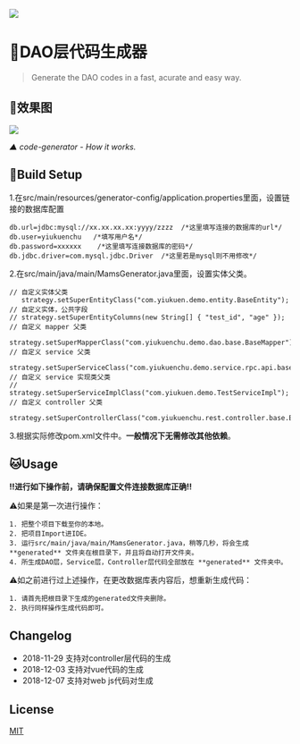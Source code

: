 ![](https://ws2.sinaimg.cn/large/006tNbRwgy1fxp1qlcah7j31c00u00xh.jpg)
   
# 🚀DAO层代码生成器

> Generate the DAO codes in a fast, acurate and easy way.

## 🍪效果图

![](https://ws4.sinaimg.cn/large/006tNbRwgy1fxp27hzfn0g30ne0e7nni.gif)

*▲ code-generator  - How it works.* 
  
## 🏀Build Setup

1.在src/main/resources/generator-config/application.properties里面，设置链接的数据库配置
```
db.url=jdbc:mysql://xx.xx.xx.xx:yyyy/zzzz  /*这里填写连接的数据库的url*/
db.user=yiukuenchu   /*填写用户名*/
db.password=xxxxxx    /*这里填写连接数据库的密码*/
db.jdbc.driver=com.mysql.jdbc.Driver  /*这里若是mysql则不用修改*/
```

2.在src/main/java/main/MamsGenerator.java里面，设置实体父类。
```
// 自定义实体父类
   strategy.setSuperEntityClass("com.yiukuen.demo.entity.BaseEntity");
// 自定义实体，公共字段
// strategy.setSuperEntityColumns(new String[] { "test_id", "age" });
// 自定义 mapper 父类
   strategy.setSuperMapperClass("com.yiukuenchu.demo.dao.base.BaseMapper");
// 自定义 service 父类
   strategy.setSuperServiceClass("com.yiukuenchu.demo.service.rpc.api.base.BaseService");
// 自定义 service 实现类父类
// strategy.setSuperServiceImplClass("com.yiukuen.demo.TestServiceImpl");
// 自定义 controller 父类
   strategy.setSuperControllerClass("com.yiukuenchu.rest.controller.base.BaseController");
```

3.根据实际修改pom.xml文件中<parent></parent>。**一般情况下无需修改其他依赖**。
  
## 🐱Usage

**‼️进行如下操作前，请确保配置文件连接数据库正确‼️**  
   
⚠️如果是第一次进行操作：
```
1. 把整个项目下载至你的本地。  
2. 把项目Import进IDE。  
3. 运行src/main/java/main/MamsGenerator.java，稍等几秒，将会生成 **generated** 文件夹在根目录下，并且将自动打开文件夹。   
4. 所生成DAO层，Service层，Controller层代码全部放在 **generated** 文件夹中。  
```
  
⚠️如之前进行过上述操作，在更改数据库表内容后，想重新生成代码：
```
1. 请首先把根目录下生成的generated文件夹删除。    
2. 执行同样操作生成代码即可。
```

## Changelog
- 2018-11-29   支持对controller层代码的生成
- 2018-12-03   支持对vue代码的生成
- 2018-12-07   支持对web js代码对生成

## License
[MIT](https://github.com/yiukuenchu/code-generator/blob/master/LICENSE)
